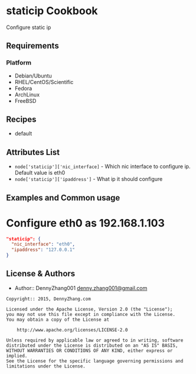 staticip Cookbook
================
Configure static ip

Requirements
------------
### Platform
- Debian/Ubuntu
- RHEL/CentOS/Scientific
- Fedora
- ArchLinux
- FreeBSD

Recipes
-------
* default

Attributes List
---------------

* `node['staticip']['nic_interface]` - Which nic interface to configure ip. Default value is eth0
* `node['staticip']['ipaddress']` - What ip it should configure

Examples and Common usage
-------------------------
# Configure eth0 as 192.168.1.103
```json
"staticip": {
  "nic_interface": "eth0",
  "ipaddress": "127.0.0.1"
}
```

License & Authors
-----------------
- Author:: DennyZhang001 <denny.zhang001@gmail.com>

```text
Copyright:: 2015, DennyZhang.com

Licensed under the Apache License, Version 2.0 (the "License");
you may not use this file except in compliance with the License.
You may obtain a copy of the License at

    http://www.apache.org/licenses/LICENSE-2.0

Unless required by applicable law or agreed to in writing, software
distributed under the License is distributed on an "AS IS" BASIS,
WITHOUT WARRANTIES OR CONDITIONS OF ANY KIND, either express or implied.
See the License for the specific language governing permissions and
limitations under the License.
```
